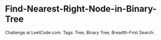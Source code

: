 # Find-Nearest-Right-Node-in-Binary-Tree
Challenge at LeetCode.com. Tags: Tree, Binary Tree, Breadth-First Search.
